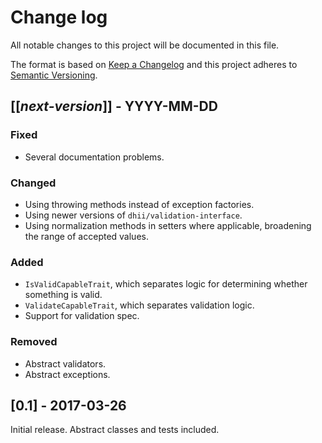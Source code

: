 # Change log
All notable changes to this project will be documented in this file.

The format is based on [Keep a Changelog](http://keepachangelog.com/)
and this project adheres to [Semantic Versioning](http://semver.org/).

## [[*next-version*]] - YYYY-MM-DD
### Fixed
- Several documentation problems.

### Changed
- Using throwing methods instead of exception factories.
- Using newer versions of `dhii/validation-interface`.
- Using normalization methods in setters where applicable, broadening the range of accepted values.

### Added
- `IsValidCapableTrait`, which separates logic for determining whether something is valid.
- `ValidateCapableTrait`, which separates validation logic.
- Support for validation spec.

### Removed
- Abstract validators.
- Abstract exceptions.

## [0.1] - 2017-03-26
Initial release. Abstract classes and tests included.
